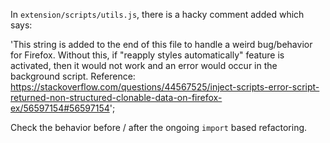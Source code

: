 In `extension/scripts/utils.js`, there is a hacky comment added which says:

'This string is added to the end of this file to handle a weird bug/behavior for Firefox. Without this, if "reapply styles automatically" feature is activated, then it would not work and an error would occur in the background script. Reference: https://stackoverflow.com/questions/44567525/inject-scripts-error-script-returned-non-structured-clonable-data-on-firefox-ex/56597154#56597154';

Check the behavior before / after the ongoing `import` based refactoring.
